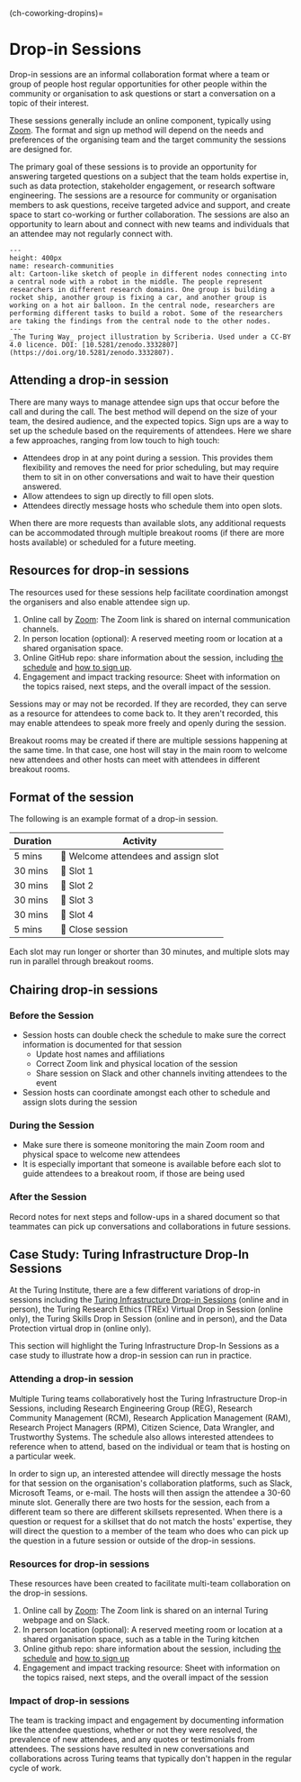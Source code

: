 (ch-coworking-dropins)=

# Drop-in Sessions

Drop-in sessions are an informal collaboration format where a team or group of people host regular opportunities for other people within the community or organisation to ask questions or start a conversation on a topic of their interest.

These sessions generally include an online component, typically using [Zoom](https://www.zoom.us/). 
The format and sign up method will depend on the needs and preferences of the organising team and the target community the sessions are designed for.

The primary goal of these sessions is to provide an opportunity for answering targeted questions on a subject that the team holds expertise in, such as data protection, stakeholder engagement, or research software engineering.
The sessions are a resource for community or organisation members to ask questions, receive targeted advice and support, and create space to start co-working or further collaboration.
The sessions are also an opportunity to learn about and connect with new teams and individuals that an attendee may not regularly connect with.

```{figure} ../../figures/research-communities.*
---
height: 400px
name: research-communities
alt: Cartoon-like sketch of people in different nodes connecting into a central node with a robot in the middle. The people represent researchers in different research domains. One group is building a rocket ship, another group is fixing a car, and another group is working on a hot air balloon. In the central node, researchers are performing different tasks to build a robot. Some of the researchers are taking the findings from the central node to the other nodes.
---
_The Turing Way_ project illustration by Scriberia. Used under a CC-BY 4.0 licence. DOI: [10.5281/zenodo.3332807](https://doi.org/10.5281/zenodo.3332807).
```

## Attending a drop-in session

There are many ways to manage attendee sign ups that occur before the call and during the call.
The best method will depend on the size of your team, the desired audience, and the expected topics.
Sign ups are a way to set up the schedule based on the requirements of attendees.
Here we share a few approaches, ranging from low touch to high touch:
- Attendees drop in at any point during a session. This provides them flexibility and removes the need for prior scheduling, but may require them to sit in on other conversations and wait to have their question answered.
- Allow attendees to sign up directly to fill open slots.
- Attendees directly message hosts who schedule them into open slots. 

When there are more requests than available slots, any additional requests can be accommodated through multiple breakout rooms (if there are more hosts available) or scheduled for a future meeting.

## Resources for drop-in sessions

The resources used for these sessions help facilitate coordination amongst the organisers and also enable attendee sign up.

1. Online call by [Zoom](https://www.zoom.us/): The Zoom link is shared on internal communication channels.
2. In person location (optional): A reserved meeting room or location at a shared organisation space.
3. Online GitHub repo: share information about the session, including [the schedule](https://github.com/alan-turing-institute/infrastructure-drop-ins/wiki/Schedule) and [how to sign up](https://github.com/alan-turing-institute/infrastructure-drop-ins).
4. Engagement and impact tracking resource: Sheet with information on the topics raised, next steps, and the overall impact of the session.

Sessions may or may not be recorded.
If they are recorded, they can serve as a resource for attendees to come back to.
It they aren't recorded, this may enable attendees to speak more freely and openly during the session.

Breakout rooms may be created if there are multiple sessions happening at the same time.
In that case, one host will stay in the main room to welcome new attendees and other hosts can meet with attendees in different breakout rooms.

## Format of the session

The following is an example format of a drop-in session.

| Duration | Activity |
| ---- | -------- |
| 5 mins | 👋 Welcome attendees and assign slot |
| 30 mins | 💬 Slot 1 |
| 30 mins | 💬 Slot 2 |
| 30 mins | 💬 Slot 3 |
| 30 mins | 💬 Slot 4 |
| 5 mins | 👋 Close session |

Each slot may run longer or shorter than 30 minutes, and multiple slots may run in parallel through breakout rooms.

## Chairing drop-in sessions

### Before the Session

- Session hosts can double check the schedule to make sure the correct information is documented for that session
    - Update host names and affiliations
    - Correct Zoom link and physical location of the session
    - Share session on Slack and other channels inviting attendees to the event
- Session hosts can coordinate amongst each other to schedule and assign slots during the session

### During the Session

- Make sure there is someone monitoring the main Zoom room and physical space to welcome new attendees
- It is especially important that someone is available before each slot to guide attendees to a breakout room, if those are being used 

### After the Session

Record notes for next steps and follow-ups in a shared document so that teammates can pick up conversations and collaborations in future sessions.

## Case Study: Turing Infrastructure Drop-In Sessions

At the Turing Institute, there are a few different variations of drop-in sessions including the [Turing Infrastructure Drop-in Sessions](https://github.com/alan-turing-institute/infrastructure-drop-ins) (online and in person), the Turing Research Ethics (TREx) Virtual Drop in Session (online only), the Turing Skills Drop in Session (online and in person), and the Data Protection virtual drop in (online only).

This section will highlight the Turing Infrastructure Drop-In Sessions as a case study to illustrate how a drop-in session can run in practice.

### Attending a drop-in session

Multiple Turing teams collaboratively host the Turing Infrastructure Drop-in Sessions, including Research Engineering Group (REG), Research Community Management (RCM), Research Application Management (RAM), Research Project Managers (RPM), Citizen Science, Data Wrangler, and Trustworthy Systems.
The schedule also allows interested attendees to reference when to attend, based on the individual or team that is hosting on a particular week.

In order to sign up, an interested attendee will directly message the hosts for that session on the organisation's collaboration platforms, such as Slack, Microsoft Teams, or e-mail.
The hosts will then assign the attendee a 30-60 minute slot.
Generally there are two hosts for the session, each from a different team so there are different skillsets represented.
When there is a question or request for a skillset that do not match the hosts' expertise, they will direct the question to a member of the team who does who can pick up the question in a future session or outside of the drop-in sessions.


### Resources for drop-in sessions

These resources have been created to facilitate multi-team collaboration on the drop-in sessions.

1. Online call by [Zoom](https://www.zoom.us/): The Zoom link is shared on an internal Turing webpage and on Slack.
2. In person location (optional): A reserved meeting room or location at a shared organisation space, such as a table in the Turing kitchen
3. Online github repo: share information about the session, including [the schedule](https://github.com/alan-turing-institute/infrastructure-drop-ins/wiki/Schedule) and [how to sign up](https://github.com/alan-turing-institute/infrastructure-drop-ins)
4. Engagement and impact tracking resource: Sheet with information on the topics raised, next steps, and the overall impact of the session

### Impact of drop-in sessions

The team is tracking impact and engagement by documenting information like the attendee questions, whether or not they were resolved, the prevalence of new attendees, and any quotes or testimonials from attendees.
The sessions have resulted in new conversations and collaborations across Turing teams that typically don't happen in the regular cycle of work.
